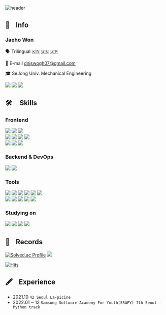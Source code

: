 <div>
  
 ![header](https://capsule-render.vercel.app/api?type=Rect&color=0:2D2C33,40:40227B,80:D74CEE,100:F1BCF3&height=100&section=header&text=Frontend%20Developer&fontSize=44&fontColor=FFE6D4)
  
  ## 🔎ㅤInfo
  ### Jaeho Won
  
  🗣️ Trilingual 🇰🇷 🇺🇸 🇯🇵
  
  📩 E-mail dnjswogh07@gmail.com
  
  🎓 SeJong Univ. Mechanical Engineering
  
  <a href="https://www.instagram.com/jayho07/"><img src="https://img.shields.io/badge/Instagram-E4405F?style=flat&logo=Instagram&logoColor=white"/></a>
  <a href="https://wonjh07.tistory.com/"><img src="https://img.shields.io/badge/Tistory-181717?style=flat&logo=Tistory&logoColor=white"/></a>
  <a href="https://www.notion.so/WHY-8d0c73e9c6a1499897a65242849bd438"><img src="https://img.shields.io/badge/Portfolio-FF8800?style=flat&logo=Notion&logoColor=white"/></a>
  
  ## 🛠️ ㅤSkills
  ### Frontend 
 
  <img src="https://img.shields.io/badge/HTML5-E34F26?style=flat&logo=Html5&logoColor=white"/> <img src="https://img.shields.io/badge/CSS3-1572B6?style=flat&logo=CSS3&logoColor=white"/> <img src="https://img.shields.io/badge/JavaScript-F7DF1E?style=flat&logo=JavaScript&logoColor=white"/> <br/>  <img src="https://img.shields.io/badge/React-61DAFB?style=flat&logo=React&logoColor=white"/> <img src="https://img.shields.io/badge/Redux-764ABC?style=flat&logo=Redux&logoColor=white"/> <img src="https://img.shields.io/badge/Styled-Components-DB7093?style=flat&logo=styled-components&logoColor=white"/> <img src="https://img.shields.io/badge/Three.js-181717?style=flat&logo=Three.js&logoColor=white"/> <br/> <img src="https://img.shields.io/badge/Prettier-F7B93E?style=flat&logo=Prettier&logoColor=white"/> <img src="https://img.shields.io/badge/ESLint-4B32C3?style=flat&logo=ESLint&logoColor=white"/> <img src="https://img.shields.io/badge/Vite-646CFF?style=flat&logo=Vite&logoColor=white"/>


  ### Backend & DevOps

  <img src="https://img.shields.io/badge/Python-3776AB?style=flat&logo=Python&logoColor=white"/> <img src="https://img.shields.io/badge/Django-092E20?style=flat&logo=Django&logoColor=white"/> 


  ### Tools

  <img src="https://img.shields.io/badge/VScode-007ACC?style=flat&logo=Visual Studio Code&logoColor=white"/> <img src="https://img.shields.io/badge/Vim-019733?style=flat&logo=Vim&logoColor=white"/> <img src="https://img.shields.io/badge/Linux-FCC624?style=flat&logo=Linux&logoColor=white"/> <img src="https://img.shields.io/badge/Homebrew-FBB040?style=flat&logo=Homebrew&logoColor=white"/> <img src="https://img.shields.io/badge/Git-F05032?style=flat&logo=Git&logoColor=white"/> <img src="https://img.shields.io/badge/GitHub-181717?style=flat&logo=GitHub&logoColor=white"/> <br/> <img src="https://img.shields.io/badge/Figma-F24E1E?style=flat&logo=Figma&logoColor=white"/> <img src="https://img.shields.io/badge/Jira-0052CC?style=flat&logo=Jira&logoColor=white"/> <img src="https://img.shields.io/badge/Slack-4A154B?style=flat&logo=Slack&logoColor=white"/> <img src="https://img.shields.io/badge/Mattermost-0058CC?style=flat&logo=Mattermost&logoColor=white"/> <img src="https://img.shields.io/badge/Notion-181717?style=flat&logo=Notion&logoColor=white"/>
  
  ### Studying on
  <img src="https://img.shields.io/badge/TypeScript-3178C6?style=flat&logo=TypeScript&logoColor=white"/> <img src="https://img.shields.io/badge/Vue.js-4FC08D?style=flat&logo=Vue.js&logoColor=white"/> <img src="https://img.shields.io/badge/AWS-EC2-FF9900?style=flat&logo=Amazon EC2&logoColor=white"/> <img src="https://img.shields.io/badge/MySQL-4479A1?style=flat&logo=MySQL&logoColor=white"/>

  ## 📖ㅤRecords

  [![Solved.ac Profile](http://mazassumnida.wtf/api/v2/generate_badge?boj=jhwon07)](https://solved.ac/jhwon07/)
  <img src="http://mazandi.herokuapp.com/api?handle=jhwon07&theme=Dark"/>
  
  [![Hits](https://hits.seeyoufarm.com/api/count/incr/badge.svg?url=https%3A%2F%2Fgithub.com%2Fwonjh07%2Fhit-counter&count_bg=%2379C83D&title_bg=%23555555&icon=&icon_color=%23E7E7E7&title=hits&edge_flat=false)](https://hits.seeyoufarm.com)
  
  ## 🖋️ㅤExperience
  - 2021.10 `42 Seoul La-picine`
  - 2022.01 ~ 12 `Samsung Software Academy For Youth(SSAFY) 7th Seoul - Python track`
  
  
</div>
<!--
**jhwon07/jhwon07** is a ✨ _special_ ✨ repository because its `README.md` (this file) appears on your GitHub profile.

Here are some ideas to get you started:

- 🔭 I’m currently working on ...
- 🌱 I’m currently learning ...
- 👯 I’m looking to collaborate on ...
- 🤔 I’m looking for help with ...
- 💬 Ask me about ...
- 📫 How to reach me: ...
- 😄 Pronouns: ...
- ⚡ Fun fact: ...
-->

